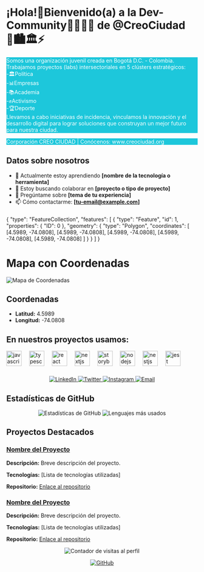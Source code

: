 <!-- Header -->
<h1 align="left">¡Hola!👋Bienvenido(a) a la Dev-Community👩‍💻👩‍💻 de @CreoCiudad<br>💙🏙️🏛️⚡</h1>
<p align="left" style="background-color: #1dc7db; color: #FFFFFF;">Somos una organización juvenil creada en Bogotá D.C. - Colombia.<br>Trabajamos proyectos (labs) intersectoriales en 5 clústers estratégicos:<br>-🏛️Política<br>-📊Empresas<br>-📚Academia<br>-✊Activismo<br>-🏆Deporte<br>Llevamos a cabo iniciativas de incidencia, vinculamos la innovación y el<br>desarrollo digital para lograr soluciones que construyan un mejor futuro para nuestra ciudad.</p>

<p align="left" style="background-color: #1dc7db; color: #FFFFFF;">Corporación CREO CIUDAD | Conócenos: <a href="https://www.creociudad.org/" target="_blank" style="text-decoration: none; color: #FFFFFF;">www.creociudad.org</a>
</p>

###

<!-- About Me -->
## Datos sobre nosotros
- 🌱 Actualmente estoy aprendiendo **[nombre de la tecnología o herramienta]**
- 👯 Estoy buscando colaborar en **[proyecto o tipo de proyecto]**
- 💬 Pregúntame sobre **[tema de tu experiencia]**
- 📫 Cómo contactarme: **[tu-email@example.com]**

###
{
  "type": "FeatureCollection",
  "features": [
    {
      "type": "Feature",
      "id": 1,
      "properties": {
        "ID": 0
      },
      "geometry": {
        "type": "Polygon",
         "coordinates": [
            [4.5989, -74.0808],
            [4.5989, -74.0808],
            [4.5989, -74.0808],
            [4.5989, -74.0808],
            [4.5989, -74.0808]
          ]
      }
    }
  ]
}

# Mapa con Coordenadas

![Mapa de Coordenadas](https://maps.googleapis.com/maps/api/staticmap?center=4.5989,-74.0808&zoom=15&size=600x400&markers=color:red%7C4.5989,-74.0808&key=YOUR_API_KEY)

## Coordenadas

- **Latitud:** 4.5989
- **Longitud:** -74.0808


<h2 align="left">En nuestros proyectos usamos:</h2>

<div align="left">
  <img src="https://cdn.jsdelivr.net/gh/devicons/devicon/icons/javascript/javascript-original.svg" height="40" alt="javascript logo"  />
  <img width="12" />
  <img src="https://cdn.jsdelivr.net/gh/devicons/devicon/icons/typescript/typescript-original.svg" height="40" alt="typescript logo"  />
  <img width="12" />
  <img src="https://cdn.jsdelivr.net/gh/devicons/devicon/icons/react/react-original.svg" height="40" alt="react logo"  />
  <img width="12" />
  <img src="https://cdn.jsdelivr.net/gh/devicons/devicon/icons/nextjs/nextjs-original.svg" height="40" alt="nextjs logo"  />
  <img width="12" />
  <img src="https://cdn.jsdelivr.net/gh/devicons/devicon/icons/storybook/storybook-original.svg" height="40" alt="storybook logo"  />
  <img width="12" />
  <img src="https://cdn.jsdelivr.net/gh/devicons/devicon/icons/nodejs/nodejs-original.svg" height="40" alt="nodejs logo"  />
  <img width="12" />
  <img src="https://cdn.jsdelivr.net/gh/devicons/devicon/icons/nestjs/nestjs-plain.svg" height="40" alt="nestjs logo"  />
  <img width="12" />
  <img src="https://cdn.jsdelivr.net/gh/devicons/devicon/icons/jest/jest-plain.svg" height="40" alt="jest logo"  />
</div>

###

<!-- Social Media Links -->
<p align="center">
  <a href="https://www.linkedin.com/in/tu-perfil-linkedin" target="_blank">
    <img alt="LinkedIn" src="https://img.shields.io/badge/LinkedIn-blue?style=flat&logo=linkedin">
  </a>
  <a href="https://twitter.com/tu-perfil-twitter" target="_blank">
    <img alt="Twitter" src="https://img.shields.io/badge/Twitter-blue?style=flat&logo=twitter">
  </a>
  <a href="https://www.instagram.com/tu-perfil-instagram" target="_blank">
    <img alt="Instagram" src="https://img.shields.io-badge/Instagram-purple?style=flat&logo=instagram">
  </a>
  <a href="mailto:tu-email@example.com" target="_blank">
    <img alt="Email" src="https://img.shields.io-badge/Email-red?style=flat&logo=gmail">
  </a>
</p>



<!-- GitHub Stats -->
## Estadísticas de GitHub
<p align="center">
  <img src="https://github-readme-stats.vercel.app/api?username=tu-usuario-github&show_icons=true&theme=radical" alt="Estadísticas de GitHub" />
  <img src="https://github-readme-stats.vercel.app/api/top-langs/?username=tu-usuario-github&layout=compact&theme=radical" alt="Lenguajes más usados" />
</p>

<!-- Featured Projects -->
## Proyectos Destacados
### [Nombre del Proyecto](https://github.com/tu-usuario-github/nombre-del-proyecto)
**Descripción:** Breve descripción del proyecto.

**Tecnologías:** [Lista de tecnologías utilizadas]

**Repositorio:** [Enlace al repositorio](https://github.com/tu-usuario-github/nombre-del-proyecto)

### [Nombre del Proyecto](https://github.com/tu-usuario-github/nombre-del-proyecto)
**Descripción:** Breve descripción del proyecto.

**Tecnologías:** [Lista de tecnologías utilizadas]

**Repositorio:** [Enlace al repositorio](https://github.com/tu-usuario-github/nombre-del-proyecto)

<!-- Profile Views -->
<p align="center">
  <img src="https://komarev.com/ghpvc/?username=tu-usuario-github&label=Visitas%20al%20perfil&color=blue&style=flat" alt="Contador de visitas al perfil" />
</p>

<!-- Footer -->
<p align="center">
  <a href="https://github.com/tu-usuario-github" target="_blank">
    <img alt="GitHub" src="https://img.shields.io/badge/GitHub-000?style=flat&logo=github">
  </a>
</p>

